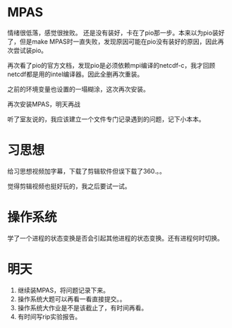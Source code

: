 # MPAS
情绪很低落，感觉很挫败。
还是没有装好，卡在了pio那一步。本来以为pio装好了，但是make MPAS时一直失败，发现原因可能在pio没有装好的原因，因此再次尝试装pio。

再次看了pio的官方文档，发现pio是必须依赖mpi编译的netcdf-c，我才回顾netcdf都是用的intel编译器。因此全删再次重装。

之前的环境变量也设置的一塌糊涂，这次再次安装。

再次安装MPAS，明天再战

听了室友说的，我应该建立一个文件专门记录遇到的问题，记下小本本。

# 习思想
给习思想视频加字幕，下载了剪辑软件但误下载了360.。。

觉得剪辑视频也挺好玩的，我之后要试一试。

# 操作系统

学了一个进程的状态变换是否会引起其他进程的状态变换。还有进程何时切换。

# 明天
1. 继续装MPAS，将问题记录下来。
2. 操作系统大题可以再看一看直接提交。。
3. 操作系统大作业是不是该截止了，有时间再看。
4. 有时间写rip实验报告。
   